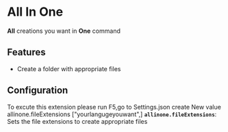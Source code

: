 # All In One

**All** creations you want in **One** command

## Features

- Create a folder with appropriate files 

## Configuration
To excute this extension please run F5,go to Settings.json 
create New value 
allinone.fileExtensions ["yourlangugeyouwant",]
**`allinone.fileExtensions`**: Sets the file extensions to create appropriate files 

